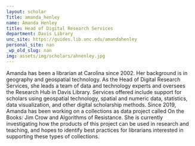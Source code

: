 ```yaml
---
layout: scholar
Title: amanda_henley
name: Amanda Henley
title: Head of Digital Research Services
department: Davis Library
unc_site: https://guides.lib.unc.edu/amandahenley
personal_site: nan
_wp_old_slug: nan
img: assets/img/scholars/ahnenley.jpg
---
```

Amanda has been a librarian at Carolina since 2002. Her background is in geography and geospatial technology. As the Head of Digital Research Services, she leads a team of data and technology experts and oversees the Research Hub in Davis Library. Services offered include support for scholars using geospatial technology, spatial and numeric data, statistics, data visualization, and other digital scholarship methods. Since 2019, Amanda has been working on a collections as data project called On the Books: Jim Crow and Algorithms of Resistance. She is currently investigating how the products of this project can be used in research and teaching, and hopes to identify best practices for librarians interested in supporting these types of collections.